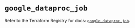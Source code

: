 # `google_dataproc_job`

Refer to the Terraform Registry for docs: [`google_dataproc_job`](https://registry.terraform.io/providers/hashicorp/google/5.23.0/docs/resources/dataproc_job).
